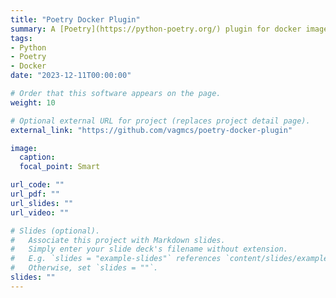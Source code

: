 ```yaml
---
title: "Poetry Docker Plugin"
summary: A [Poetry](https://python-poetry.org/) plugin for docker images.
tags:
- Python
- Poetry
- Docker
date: "2023-12-11T00:00:00"

# Order that this software appears on the page.
weight: 10

# Optional external URL for project (replaces project detail page).
external_link: "https://github.com/vagmcs/poetry-docker-plugin"

image:
  caption:
  focal_point: Smart

url_code: ""
url_pdf: ""
url_slides: ""
url_video: ""

# Slides (optional).
#   Associate this project with Markdown slides.
#   Simply enter your slide deck's filename without extension.
#   E.g. `slides = "example-slides"` references `content/slides/example-slides.md`.
#   Otherwise, set `slides = ""`.
slides: ""
---
```


